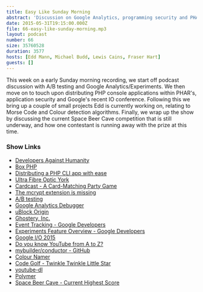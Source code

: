 ```yaml
---
title: Easy Like Sunday Morning
abstract: 'Discussion on Google Analytics, programming security and PHAR support'
date: 2015-05-31T19:15:00.000Z
file: 66-easy-like-sunday-morning.mp3
layout: podcast
number: 66
size: 35760528
duration: 3577
hosts: [Edd Mann, Michael Budd, Lewis Cains, Fraser Hart]
guests: []
---
```


This week on a early Sunday morning recording, we start off podcast discussion with A/B testing and Google Analytics/Experiments.
We then move on to touch upon distributing PHP console applications within PHAR's, application security and Google's recent IO conference.
Following this we bring up a couple of small projects Edd is currently working on, relating to Morse Code and Colour detection algorithms.
Finally, we wrap up the show by discussing the current Space Beer Cave competition that is still underway, and how one contestant is running away with the prize at this time.

### Show Links

- [Developers Against Humanity](http://imgur.com/gallery/MhRaVCe)
- [Box PHP](http://box-project.org/)
- [Distributing a PHP CLI app with ease](http://moquet.net/blog/distributing-php-cli/)
- [Ultra Fibre Optic York](https://www.ultrafibreoptic.co.uk/)
- [Cardcast - A Card-Matching Party Game](https://www.cardcastgame.com/)
- [The mcrypt extension is missing](http://coolestguidesontheplanet.com/how-to-install-mcrypt-for-php-on-mac-osx-lion-10-7-development-server)
- [A/B testing](http://en.wikipedia.org/wiki/A/B_testing)
- [Google Analytics Debugger](https://chrome.google.com/webstore/detail/google-analytics-debugger/jnkmfdileelhofjcijamephohjechhna?hl=en)
- [uBlock Origin](https://chrome.google.com/webstore/detail/ublock-origin/cjpalhdlnbpafiamejdnhcphjbkeiagm?hl=en)
- [Ghostery, Inc.](https://www.ghostery.com/en/)
- [Event Tracking - Google Developers](https://developers.google.com/analytics/devguides/collection/gajs/eventTrackerGuide)
- [Experiments Feature Overview - Google Developers](https://developers.google.com/analytics/devguides/platform/experiments-overview)
- [Google I/O 2015](https://events.google.com/io2015/)
- [Do you know YouTube from A to Z?](https://youtube10.withgoogle.com)
- [mybuilder/conductor - GitHub](https://github.com/mybuilder/conductor)
- [Colour Namer](http://workshop.eddmann.com/colour-namer/)
- [Code Golf - Twinkle Twinkle Little Star](http://codegolf.stackexchange.com/questions/272/twinkle-twinkle-little-star/304#304)
- [youtube-dl](https://rg3.github.io/youtube-dl/)
- [Polymer](https://www.polymer-project.org/1.0/)
- [Space Beer Cave - Current Highest Score](https://twitter.com/EspadaV8/status/602796856880443392)
